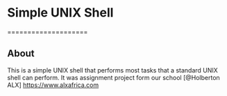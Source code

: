# Simple UNIX Shell
====================

## About

This is a simple UNIX shell that performs most tasks that a standard UNIX shell
can perform. It was assignment project form our school [@Holberton ALX] <https://www.alxafrica.com>


